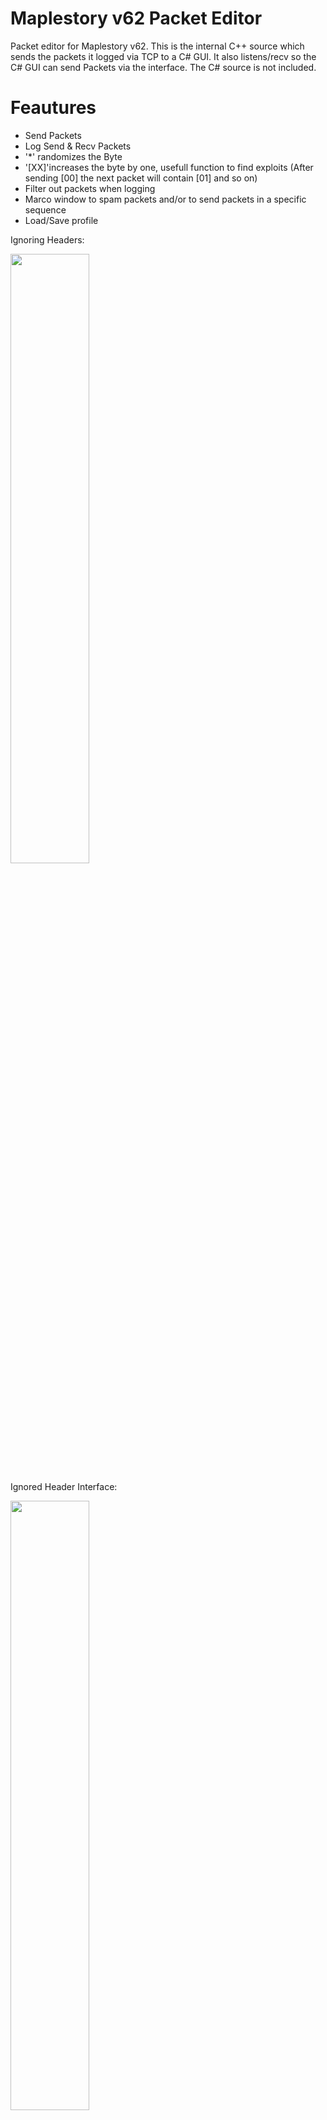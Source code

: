 # Maplestory v62 Packet Editor
Packet editor for Maplestory v62. This is the internal C++ source which sends the packets it logged via TCP to a C# GUI. 
It also listens/recv so the C# GUI can send Packets via the interface. The C# source is not included.

# Feautures

- Send Packets
- Log Send & Recv Packets
- '*' randomizes the Byte
- '[XX]'increases the byte by one, usefull function to find exploits (After sending [00] the next packet will contain [01] and so on)
- Filter out packets when logging
- Marco window to spam packets and/or to send packets in a specific sequence
- Load/Save profile


Ignoring Headers:

<img src="https://user-images.githubusercontent.com/108685788/228879011-b4795788-fee0-4869-93a3-235be4e70fa0.gif" Width="50%" Height="50%"/>


Ignored Header Interface:

<img src="https://user-images.githubusercontent.com/108685788/228879429-080f6302-b289-4433-990a-146de460b322.png" Width="50%" Height="50%"/>

Increasing Byte:

<img src="https://user-images.githubusercontent.com/108685788/228883922-b5ec0681-2399-4dbb-935b-0f34142b1f52.gif" Width="50%" Height="50%"/>

Macro Window:

<img src="https://user-images.githubusercontent.com/108685788/228884842-35ee85ca-9199-4ae9-a072-dcd5b185d831.gif" Width="75%" Height="75%"/>

Colaborated with https://github.com/BasBijkerk
